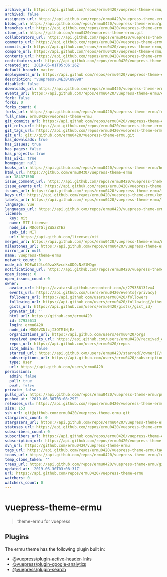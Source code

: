 ```yaml
---
archive_url: https://api.github.com/repos/ermu0420/vuepress-theme-ermu/{archive_format}{/ref}
archived: false
assignees_url: https://api.github.com/repos/ermu0420/vuepress-theme-ermu/assignees{/user}
blobs_url: https://api.github.com/repos/ermu0420/vuepress-theme-ermu/git/blobs{/sha}
branches_url: https://api.github.com/repos/ermu0420/vuepress-theme-ermu/branches{/branch}
clone_url: https://github.com/ermu0420/vuepress-theme-ermu.git
collaborators_url: https://api.github.com/repos/ermu0420/vuepress-theme-ermu/collaborators{/collaborator}
comments_url: https://api.github.com/repos/ermu0420/vuepress-theme-ermu/comments{/number}
commits_url: https://api.github.com/repos/ermu0420/vuepress-theme-ermu/commits{/sha}
compare_url: https://api.github.com/repos/ermu0420/vuepress-theme-ermu/compare/{base}...{head}
contents_url: https://api.github.com/repos/ermu0420/vuepress-theme-ermu/contents/{+path}
contributors_url: https://api.github.com/repos/ermu0420/vuepress-theme-ermu/contributors
created_at: '2019-05-01T05:06:26Z'
default_branch: master
deployments_url: https://api.github.com/repos/ermu0420/vuepress-theme-ermu/deployments
description: "vuepress\u4E3B\u9898"
disabled: false
downloads_url: https://api.github.com/repos/ermu0420/vuepress-theme-ermu/downloads
events_url: https://api.github.com/repos/ermu0420/vuepress-theme-ermu/events
fork: false
forks: 0
forks_count: 0
forks_url: https://api.github.com/repos/ermu0420/vuepress-theme-ermu/forks
full_name: ermu0420/vuepress-theme-ermu
git_commits_url: https://api.github.com/repos/ermu0420/vuepress-theme-ermu/git/commits{/sha}
git_refs_url: https://api.github.com/repos/ermu0420/vuepress-theme-ermu/git/refs{/sha}
git_tags_url: https://api.github.com/repos/ermu0420/vuepress-theme-ermu/git/tags{/sha}
git_url: git://github.com/ermu0420/vuepress-theme-ermu.git
has_downloads: true
has_issues: true
has_pages: false
has_projects: true
has_wiki: true
homepage: null
hooks_url: https://api.github.com/repos/ermu0420/vuepress-theme-ermu/hooks
html_url: https://github.com/ermu0420/vuepress-theme-ermu
id: 184371508
issue_comment_url: https://api.github.com/repos/ermu0420/vuepress-theme-ermu/issues/comments{/number}
issue_events_url: https://api.github.com/repos/ermu0420/vuepress-theme-ermu/issues/events{/number}
issues_url: https://api.github.com/repos/ermu0420/vuepress-theme-ermu/issues{/number}
keys_url: https://api.github.com/repos/ermu0420/vuepress-theme-ermu/keys{/key_id}
labels_url: https://api.github.com/repos/ermu0420/vuepress-theme-ermu/labels{/name}
language: Vue
languages_url: https://api.github.com/repos/ermu0420/vuepress-theme-ermu/languages
license:
  key: mit
  name: MIT License
  node_id: MDc6TGljZW5zZTEz
  spdx_id: MIT
  url: https://api.github.com/licenses/mit
merges_url: https://api.github.com/repos/ermu0420/vuepress-theme-ermu/merges
milestones_url: https://api.github.com/repos/ermu0420/vuepress-theme-ermu/milestones{/number}
mirror_url: null
name: vuepress-theme-ermu
network_count: 0
node_id: MDEwOlJlcG9zaXRvcnkxODQzNzE1MDg=
notifications_url: https://api.github.com/repos/ermu0420/vuepress-theme-ermu/notifications{?since,all,participating}
open_issues: 0
open_issues_count: 0
owner:
  avatar_url: https://avatars0.githubusercontent.com/u/27935613?v=4
  events_url: https://api.github.com/users/ermu0420/events{/privacy}
  followers_url: https://api.github.com/users/ermu0420/followers
  following_url: https://api.github.com/users/ermu0420/following{/other_user}
  gists_url: https://api.github.com/users/ermu0420/gists{/gist_id}
  gravatar_id: ''
  html_url: https://github.com/ermu0420
  id: 27935613
  login: ermu0420
  node_id: MDQ6VXNlcjI3OTM1NjEz
  organizations_url: https://api.github.com/users/ermu0420/orgs
  received_events_url: https://api.github.com/users/ermu0420/received_events
  repos_url: https://api.github.com/users/ermu0420/repos
  site_admin: false
  starred_url: https://api.github.com/users/ermu0420/starred{/owner}{/repo}
  subscriptions_url: https://api.github.com/users/ermu0420/subscriptions
  type: User
  url: https://api.github.com/users/ermu0420
permissions:
  admin: false
  pull: true
  push: false
private: false
pulls_url: https://api.github.com/repos/ermu0420/vuepress-theme-ermu/pulls{/number}
pushed_at: '2019-06-30T03:08:29Z'
releases_url: https://api.github.com/repos/ermu0420/vuepress-theme-ermu/releases{/id}
size: 153
ssh_url: git@github.com:ermu0420/vuepress-theme-ermu.git
stargazers_count: 0
stargazers_url: https://api.github.com/repos/ermu0420/vuepress-theme-ermu/stargazers
statuses_url: https://api.github.com/repos/ermu0420/vuepress-theme-ermu/statuses/{sha}
subscribers_count: 0
subscribers_url: https://api.github.com/repos/ermu0420/vuepress-theme-ermu/subscribers
subscription_url: https://api.github.com/repos/ermu0420/vuepress-theme-ermu/subscription
svn_url: https://github.com/ermu0420/vuepress-theme-ermu
tags_url: https://api.github.com/repos/ermu0420/vuepress-theme-ermu/tags
teams_url: https://api.github.com/repos/ermu0420/vuepress-theme-ermu/teams
temp_clone_token: ''
trees_url: https://api.github.com/repos/ermu0420/vuepress-theme-ermu/git/trees{/sha}
updated_at: '2019-06-30T03:08:31Z'
url: https://api.github.com/repos/ermu0420/vuepress-theme-ermu
watchers: 0
watchers_count: 0
---
```


# vuepress-theme-ermu

> theme-ermu for vuepress

## Plugins

The ermu theme has the following plugin built in:

- [@vuepress/plugin-active-header-links](https://github.com/vuejs/vuepress/tree/master/packages/@vuepress/plugin-active-header-links)
- [@vuepress/plugin-google-analytics](https://github.com/vuejs/vuepress/tree/master/packages/%40vuepress/plugin-google-analytics)
- [@vuepress/plugin-search](https://github.com/vuejs/vuepress/tree/master/packages/%40vuepress/plugin-search)
